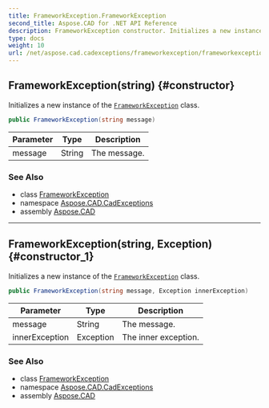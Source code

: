 ```yaml
---
title: FrameworkException.FrameworkException
second_title: Aspose.CAD for .NET API Reference
description: FrameworkException constructor. Initializes a new instance of the FrameworkException class
type: docs
weight: 10
url: /net/aspose.cad.cadexceptions/frameworkexception/frameworkexception/
---
```

## FrameworkException(string) {#constructor}

Initializes a new instance of the [`FrameworkException`](../) class.

```csharp
public FrameworkException(string message)
```

| Parameter | Type | Description |
| --- | --- | --- |
| message | String | The message. |

### See Also

* class [FrameworkException](../)
* namespace [Aspose.CAD.CadExceptions](../../frameworkexception/)
* assembly [Aspose.CAD](../../../)

---

## FrameworkException(string, Exception) {#constructor_1}

Initializes a new instance of the [`FrameworkException`](../) class.

```csharp
public FrameworkException(string message, Exception innerException)
```

| Parameter | Type | Description |
| --- | --- | --- |
| message | String | The message. |
| innerException | Exception | The inner exception. |

### See Also

* class [FrameworkException](../)
* namespace [Aspose.CAD.CadExceptions](../../frameworkexception/)
* assembly [Aspose.CAD](../../../)


